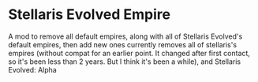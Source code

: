 # Stellaris Evolved Empire
 A mod to remove all default empires, along with all of Stellaris Evolved's default empires, then add new ones
currently removes all of stellaris's empires (without compat for an earlier point. It changed after first contact, so it's been less than 2 years. But I think it's been a while), and Stellaris Evolved: Alpha